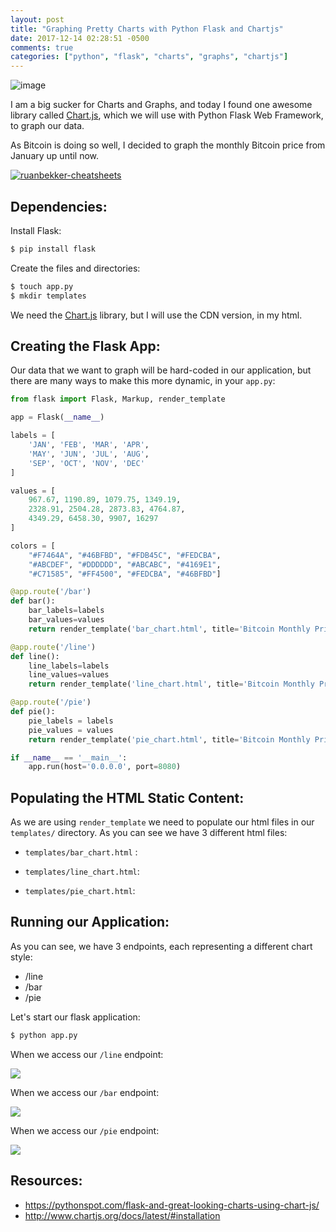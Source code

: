 ```yaml
---
layout: post
title: "Graphing Pretty Charts with Python Flask and Chartjs"
date: 2017-12-14 02:28:51 -0500
comments: true
categories: ["python", "flask", "charts", "graphs", "chartjs"] 
---
```


![image](https://user-images.githubusercontent.com/567298/169163207-0b94e9df-1949-4fad-bb76-9a8619296ce8.png)

I am a big sucker for Charts and Graphs, and today I found one awesome library called [Chart.js](http://www.chartjs.org/), which we will use with Python Flask Web Framework, to graph our data.

As Bitcoin is doing so well, I decided to graph the monthly Bitcoin price from January up until now.

<a href="https://github.com/ruanbekker/cheatsheets" target="_blank"><img alt="ruanbekker-cheatsheets" src="https://user-images.githubusercontent.com/567298/169162832-ef3019de-bc49-4d6c-b2a6-8ac17c457d24.png"></a>

## Dependencies:

Install Flask:

```bash
$ pip install flask
```

Create the files and directories:

```bash
$ touch app.py
$ mkdir templates
```

We need the [Chart.js](http://www.chartjs.org/docs/latest/#installation) library, but I will use the CDN version, in my html.

## Creating the Flask App:

Our data that we want to graph will be hard-coded in our application, but there are many ways to make this more dynamic, in your `app.py`:

```python
from flask import Flask, Markup, render_template

app = Flask(__name__)

labels = [
    'JAN', 'FEB', 'MAR', 'APR',
    'MAY', 'JUN', 'JUL', 'AUG',
    'SEP', 'OCT', 'NOV', 'DEC'
]

values = [
    967.67, 1190.89, 1079.75, 1349.19,
    2328.91, 2504.28, 2873.83, 4764.87,
    4349.29, 6458.30, 9907, 16297
]

colors = [
    "#F7464A", "#46BFBD", "#FDB45C", "#FEDCBA",
    "#ABCDEF", "#DDDDDD", "#ABCABC", "#4169E1",
    "#C71585", "#FF4500", "#FEDCBA", "#46BFBD"]

@app.route('/bar')
def bar():
    bar_labels=labels
    bar_values=values
    return render_template('bar_chart.html', title='Bitcoin Monthly Price in USD', max=17000, labels=bar_labels, values=bar_values)

@app.route('/line')
def line():
    line_labels=labels
    line_values=values
    return render_template('line_chart.html', title='Bitcoin Monthly Price in USD', max=17000, labels=line_labels, values=line_values)

@app.route('/pie')
def pie():
    pie_labels = labels
    pie_values = values
    return render_template('pie_chart.html', title='Bitcoin Monthly Price in USD', max=17000, set=zip(values, labels, colors))

if __name__ == '__main__':
    app.run(host='0.0.0.0', port=8080)
```

## Populating the HTML Static Content:

As we are using `render_template` we need to populate our html files in our `templates/` directory. As you can see we have 3 different html files:

- `templates/bar_chart.html` :

<script src="https://gist.github.com/ruanbekker/019a893face148a43b048240a79c4605.js"></script>

- `templates/line_chart.html`:

<script src="https://gist.github.com/ruanbekker/b9fe6d95019a0e382108f7bfe3ed4122.js"></script>

- `templates/pie_chart.html`:

<script src="https://gist.github.com/ruanbekker/540737448cd8d4a1b427028fa713b061.js"></script>

## Running our Application:

As you can see, we have 3 endpoints, each representing a different chart style:

- /line
- /bar
- /pie

Let's start our flask application:

```bash
$ python app.py
```

When we access our `/line` endpoint:

![](https://i.snag.gy/M8FU6S.jpg)

When we access our `/bar` endpoint:

![](https://i.snag.gy/DTp0AZ.jpg)

When we access our `/pie` endpoint:

![](https://i.snag.gy/D6nqJN.jpg?nocache=1513261344206)

## Resources:

- https://pythonspot.com/flask-and-great-looking-charts-using-chart-js/
- http://www.chartjs.org/docs/latest/#installation

<script type="text/javascript">
  ( function() {
    if (window.CHITIKA === undefined) { window.CHITIKA = { 'units' : [] }; };
    var unit = {"calltype":"async[2]","publisher":"rbekker87","width":728,"height":90,"sid":"Chitika Default"};
    var placement_id = window.CHITIKA.units.length;
    window.CHITIKA.units.push(unit);
    document.write('<div id="chitikaAdBlock-' + placement_id + '"></div>');
}());
</script>
<script type="text/javascript" src="//cdn.chitika.net/getads.js" async></script>
